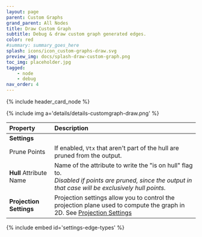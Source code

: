 ```yaml
---
layout: page
parent: Custom Graphs
grand_parent: All Nodes
title: Draw Custom Graph
subtitle: Debug & draw custom graph generated edges.
color: red
#summary: summary_goes_here
splash: icons/icon_custom-graphs-draw.svg
preview_img: docs/splash-draw-custom-graph.png
toc_img: placeholder.jpg
tagged: 
    - node
    - debug
nav_order: 4
---
```


{% include header_card_node %}

{% include img a='details/details-customgraph-draw.png' %} 

| Property       | Description          |
|:-------------|:------------------|
|**Settings**||
| Prune Points           | If enabled, `Vtx` that aren't part of the hull are pruned from the output.   |
| **Hull** Attribute Name           | Name of the attribute to write the "is on hull" flag to.<br>*Disabled if points are pruned, since the output in that case will be exclusively hull points.* |
|**Projection Settings**| Projection settings allow you to control the projection plane used to compute the graph in 2D. See [Projection Settings](#settings-projection)|

{% include embed id='settings-edge-types' %}